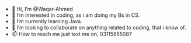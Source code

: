 - 👋 Hi, I’m @Waqar-Ahmed
- 👀 I’m interested in coding, as i am doing my Bs in CS.
- 🌱 I’m currently learning Java.
- 💞️ I’m looking to collaborate on anything related to coding, that i know of.
- 📫 How to reach me just text me on, 03115855087

<!---
Waqar-Ahmed21/Waqar-Ahmed21 is a ✨ special ✨ repository because its `README.md` (this file) appears on your GitHub profile.
You can click the Preview link to take a look at your changes.
--->
